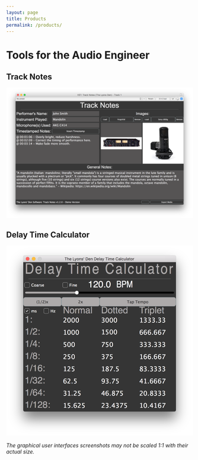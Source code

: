 ```yaml
---
layout: page
title: Products
permalink: /products/
---
```


# Tools for the Audio Engineer

## Track Notes
![](https://github.com/JosephTLyons/Track-Notes/blob/master/Images/Screenshot.png?raw=true)

## Delay Time Calculator

![](https://github.com/JosephTLyons/GUI-Delay-Time-Calculator/blob/master/Images/Screenshot.png?raw=true)

*The graphical user interfaces screenshots may not be scaled 1:1 with their actual size.*
